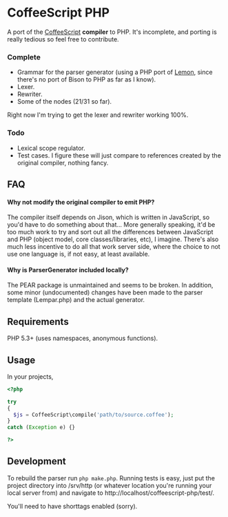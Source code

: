 
# CoffeeScript PHP

A port of the [CoffeeScript](http://jashkenas.github.com/coffee-script/) 
**compiler** to PHP. It's incomplete, and porting is really tedious so feel free
to contribute.

### Complete

* Grammar for the parser generator (using a PHP port of 
  [Lemon](http://pear.php.net/package/PHP_ParserGenerator/), since there's no 
  port of Bison to PHP as far as I know).
* Lexer.
* Rewriter.
* Some of the nodes (21/31 so far).

Right now I'm trying to get the lexer and rewriter working 100%.

### Todo

* Lexical scope regulator.
* Test cases. I figure these will just compare to references created by the 
  original compiler, nothing fancy.

## FAQ

#### Why not modify the original compiler to emit PHP?

The compiler itself depends on Jison, which is written in JavaScript, so you'd
have to do something about that... More generally speaking, it'd be too much 
work to try and sort out all the differences between JavaScript and PHP (object
model, core classes/libraries, etc), I imagine. There's also much less incentive
to do all that work server side, where the choice to not use one language is,
if not easy, at least available.

#### Why is ParserGenerator included locally?

The PEAR package is unmaintained and seems to be broken. In addition, some 
minor (undocumented) changes have been made to the parser template (Lempar.php)
and the actual generator.

## Requirements

PHP 5.3+ (uses namespaces, anonymous functions).

## Usage

In your projects,

```php
<?php

try
{
  $js = CoffeeScript\compile('path/to/source.coffee');
}
catch (Exception e) {}

?>
```

## Development

To rebuild the parser run `php make.php`. Running tests is easy, just put the 
project directory into /srv/http (or whatever location you're running your
local server from) and navigate to http://localhost/coffeescript-php/test/.

You'll need to have shorttags enabled (sorry).

